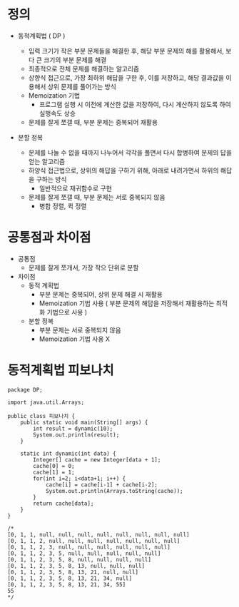 # 정의
- 동적계획법 ( DP )
  - 입력 크기가 작은 부분 문제들을 해결한 후, 해당 부분 문제의 해를 활용해서, 보다 큰 크기의 부분 문제를 해결
  - 최종적으로 전체 문제를 해결하는 알고리즘
  - 상향식 접근으로, 가장 최하위 해답을 구한 후, 이를 저장하고, 해당 결과값을 이용해서 상위 문제를 풀어가는 방식
  - Memoization 기법
    - 프로그램 실행 시 이전에 계산한 값을 저장하여, 다시 계산하지 않도록 하여 실행속도 상승
  - 문제를 잘게 쪼갤 때, 부분 문제는 중복되어 재활용

- 분할 정복
  - 문제를 나눌 수 없을 때까지 나누어서 각각을 풀면서 다시 합병하여 문제의 답을 얻는 알고리즘
  - 하양식 접근법으로, 상위의 해답을 구하기 위해, 아래로 내려가면서 하위의 해답을 구하는 방식
    - 일반적으로 재귀함수로 구현
  - 문제를 잘게 쪼갤 때, 부분 문제는 서로 중복되지 않음
    - 병합 정렬, 퀵 정렬


# 공통점과 차이점
- 공통점
  - 문제를 잘게 쪼개서, 가장 작으 단위로 분할
- 차이점
  - 동적 계획법
    - 부분 문제는 중복되어, 상위 문제 해결 시 재활용
    - Memoization 기법 사용 ( 부분 문제의 해답을 저장해서 재활용하는 최적화 기법으로 사용 )
  - 분할 정복
    - 부분 문제는 서로 중복되지 않음
    - Memoization 기법 사용 X


# 동적계획법 피보나치
```
package DP;

import java.util.Arrays;

public class 피보나치 {
	public static void main(String[] args) {
		int result = dynamic(10);
		System.out.println(result);
	}
	
	static int dynamic(int data) {
		Integer[] cache = new Integer[data + 1];
		cache[0] = 0;
		cache[1] = 1;
		for(int i=2; i<data+1; i++) {
			cache[i] = cache[i-1] + cache[i-2];
			System.out.println(Arrays.toString(cache));
		}
		return cache[data];
	}
}

/*
[0, 1, 1, null, null, null, null, null, null, null, null]
[0, 1, 1, 2, null, null, null, null, null, null, null]
[0, 1, 1, 2, 3, null, null, null, null, null, null]
[0, 1, 1, 2, 3, 5, null, null, null, null, null]
[0, 1, 1, 2, 3, 5, 8, null, null, null, null]
[0, 1, 1, 2, 3, 5, 8, 13, null, null, null]
[0, 1, 1, 2, 3, 5, 8, 13, 21, null, null]
[0, 1, 1, 2, 3, 5, 8, 13, 21, 34, null]
[0, 1, 1, 2, 3, 5, 8, 13, 21, 34, 55]
55
*/
```
